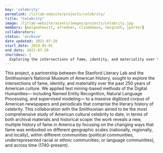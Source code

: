 ```yaml
---
key: 'celebrity'
permalink: /litlab-website/projects/celebrity/
title: "Celebrity"
image: /litlab-website/assets/images/projects/celebrity.jpg
members: [malgeehewitt, efredner, clindemann, lmcgrath, jporter]
collaborators:
status: 'archive'
date_updated: 2021-07-29
start_date: 2019-05-01
end_date: 2021-07-29
shortdesc: |
  Exploring the intersections of fame, identity, and materiality over the past 250 years of American culture
---
```


This project, a partnership between the Stanford Literary Lab and the Smithsonian’s National Museum of American History, sought to explore the intersections of fame, identity, and materiality over the past 250 years of American culture. We applied text mining-based methods of the Digital Humanities— including Named Entity Recognition, Natural Language Processing, and supervised modeling— to a massive digitized corpus of American newspapers and periodicals that comprise the literary history of celebrity. This collaboration with the Smithsonian aimed to be the most comprehensive study of American cultural celebrity to date, in terms of both archival materials and historical scope: the work reveals a new, multiple history of fame in America by focusing on the changing ways that fame was embodied on different geographic scales (nationally, regionally, and locally), within different communities (political communities, underrepresented racial or ethnic communities, or language communities), and across time (1740-present).